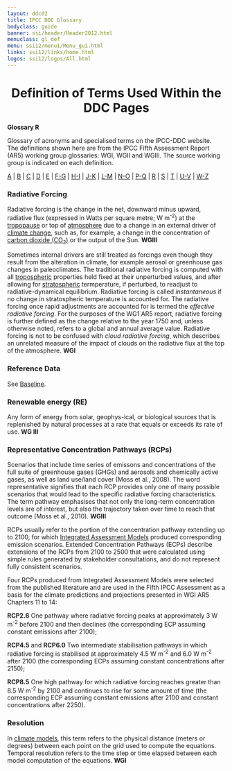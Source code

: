 ```yaml
---
layout: ddc02
title: IPCC DDC Glossary
bodyclass: guide
banner: ssi/header/Header2012.html
menuclass: gl_def
menu: ssi12/menu1/Menu_gui.html
links: ssi12/links/home.html
logos: ssi12/logos/All.html
---
```


<div id="content">

 <div id="pagetit">
   <h1 align="center">Definition of Terms Used Within the DDC Pages</h1>
 </div>
   <!-- End of Page Title Block -->
<p> <b>Glossary R</b></p>
<p> Glossary of acronyms and specialised terms on the IPCC-DDC website. <br> The definitions shown here are from the IPCC Fifth Assessment Report (AR5) working group glossaries: WGI, WGII and WGIII.  The source working group is indicated on each definition.
</p>
<p>
<a href="glossary_a.html">A</a>
| <a href="glossary_b.html">B</a>
| <a href="glossary_c.html">C</a>
| <a href="glossary_d.html">D</a>
| <a href="glossary_e.html">E</a>
| <a href="glossary_fg.html">F-G</a>
| <a href="glossary_hi.html">H-I</a>
| <a href="glossary_jk.html">J-K</a>
| <a href="glossary_lm.html">L-M</a>
| <a href="glossary_no.html">N-O</a>
| <a href="glossary_pq.html">P-Q</a>
| <a href="glossary_r.html">R</a>
| <a href="glossary_s.html">S</a>
| <a href="glossary_t.html">T</a>
| <a href="glossary_uv.html">U-V</a>
| <a href="glossary_wz.html">W-Z</a>
 
</p>
<p> 
<a name="radiativeForcing"></a>
<h3>Radiative Forcing</h3><p>Radiative forcing is the change in the net, downward minus upward, radiative flux (expressed in Watts per square metre; W m<sup>-2</sup>) at the <a href="glossary_t.html#tropopause">tropopause</a> or top of <a href="glossary_a.html#atmosphere">atmosphere</a> due to a change in an external driver of <a href="glossary_c.html#climateChange">climate change</a>, such as, for example, a change in the concentration of <a href="glossary_c.html#co2">carbon dioxide (CO<sub>2</sub>)</a> or the output of the Sun. <b>WGIII</b></p>
<p>Sometimes internal drivers are still treated as forcings even though they result from the alteration in climate, for example aerosol or greenhouse gas changes in paleoclimates. The traditional radiative forcing is computed with all <a href="glossary_t.html#troposphere">tropospheric</a> properties held fixed at their unperturbed values, and after allowing for <a href="glossary_s.html#stratosphere">stratospheric</a> termperature, if perturbed, to readjust to radiative-dynamical equilibrium.  Radiative forcing is called <i>instantaneous</i> if no change in stratospheric temperature is accounted for. The radiative forcing once rapid adjustments are accounted for is termed the <i>effective radiative forcing</i>. For the purposes of the WG1 AR5 report, radiative forcing is further defined as the change relative to the year 1750 and, unless otherwise noted, refers to a global and annual average value.  Radiative forcing is not to be confused with <i>cloud radiative forcing</i>, which describes an unrelated measure of the impact of clouds on the radiative flux at the top of the atmosphere. <b>WGI</b></p>
<a name="referenceData"></a>
<h3>Reference Data</h3><p>See <a href="glossary_b.html#baseline">Baseline</a>.
<a name="re"></a>
<h3>Renewable energy (RE)</h3><p>Any form of energy from solar, geophys-ical, or biological sources that is replenished by natural processes at a rate that equals or exceeds its rate of use. <b>WG III</b></p>
<a name="rcp"></a>
<h3>Representative Concentration Pathways (RCPs)</h3>
<p>Scenarios that include time series of emissons and concentrations of the full suite of greenhouse gases (GHGs) and aerosols and chemically active gases, as well as land use/land cover (Moss et al., 2008). The word representative signifies that each RCP provides only one of many possible scenarios that would lead to the specific radiative forcing characteristics.  The term pathway emphasises that not only the long-term concentration levels are of interest, but also the trajectory taken over time to reach that outcome (Moss et al., 2010). <b>WGIII</b></p>
<p>RCPs usually refer to the portion of the concentration pathway extending up to 2100, for which <a href="glossary_hi.html#iam">Integrated Assessment Models</a> produced corresponding emission scenarios. Extended Concentration Pathways (ECPs) describe extensions of the RCPs from 2100 to 2500 that were calculated using simple rules generated by stakeholder consultations, and do not represent fully consistent scenarios.</p>
<p>Four RCPs produced from Integrated Assessment Models were selected from the published literature and are used in the Fifth IPCC Assessment as a basis for the climate predictions and projections presented in WGI AR5 Chapters 11 to 14:</p>
<p><b>RCP2.6</b> One pathway where radiative forcing peaks at approximately 3 W m<sup>-2</sup> before 2100 and then declines (the corresponding ECP assuming constant emissions after 2100); </p>
<p><b>RCP4.5</b> and <b>RCP6.0</b> Two intermediate stabilisation pathways in which radiative forcing is stabilised at approximately 4.5 W m<sup>-2</sup> and 6.0 W m<sup>-2</sup> after 2100 (the corresponding ECPs assuming constant concentrations after 2150);</p>
<p><b>RCP8.5</b> One high pathway for which radiative forcing reaches greater than 8.5 W m<sup>-2</sup> by 2100 and continues to rise for some amount of time (the corresponding ECP assuming constant emissions after 2100 and constant concentrations after 2250).</p>

<h3>Resolution</h3><p>In <a href="glossary_c.html#climateModel">climate models</a>, this term refers to the physical distance (meters or degrees) between each point on the grid used to compute the equations. Temporal resolution refers to the time step or time elapsed between each model computation of  the equations. <b>WGI</b></p>
</p>

</div>
